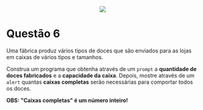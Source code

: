 <p align="center">
    <img src="https://www.infnet.edu.br/infnet/wp-content/themes/infnet.homepage//assets/img/LogoInfnetRodape.png"/>
</p>

# Questão 6

Uma fábrica produz vários tipos de doces que são enviados para as lojas em caixas de vários tipos e tamanhos. 

Construa um programa que obtenha através de um `prompt` a **quantidade de doces fabricados** e a **capacidade da caixa**. Depois, mostre através de um `alert` quantas **caixas completas** serão necessárias para comportar todos os doces.

**OBS: "Caixas completas" é um número inteiro!**